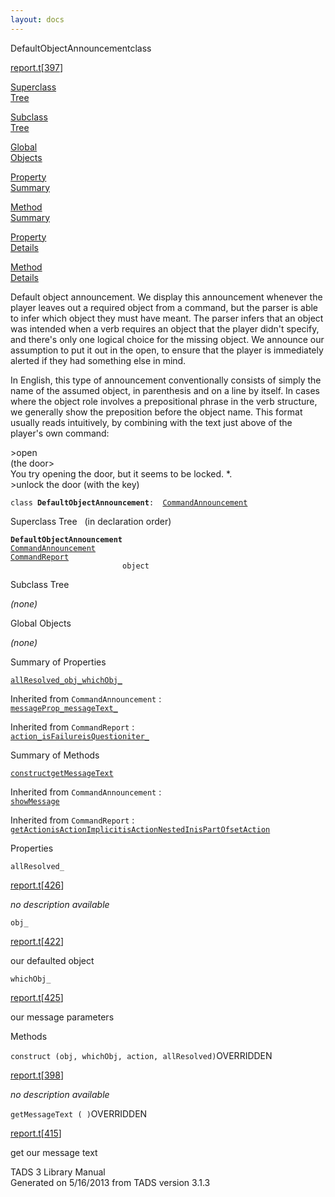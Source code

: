 ```yaml
---
layout: docs
---
```

<span class="title">DefaultObjectAnnouncement</span><span class="type">class</span>

[report.t](../file/report.t.html)\[[397](../source/report.t.html#397)\]

[Superclass  
Tree](#_SuperClassTree_)

[Subclass  
Tree](#_SubClassTree_)

[Global  
Objects](#_ObjectSummary_)

[Property  
Summary](#_PropSummary_)

[Method  
Summary](#_MethodSummary_)

[Property  
Details](#_Properties_)

[Method  
Details](#_Methods_)

<div class="fdesc">

Default object announcement. We display this announcement whenever the
player leaves out a required object from a command, but the parser is
able to infer which object they must have meant. The parser infers that
an object was intended when a verb requires an object that the player
didn't specify, and there's only one logical choice for the missing
object. We announce our assumption to put it out in the open, to ensure
that the player is immediately alerted if they had something else in
mind.

In English, this type of announcement conventionally consists of simply
the name of the assumed object, in parenthesis and on a line by itself.
In cases where the object role involves a prepositional phrase in the
verb structure, we generally show the preposition before the object
name. This format usually reads intuitively, by combining with the text
just above of the player's own command:

  
\>open  
(the door\>  
You try opening the door, but it seems to be locked. \*.  
\>unlock the door (with the key)

`class `**`DefaultObjectAnnouncement`**` :   `[`CommandAnnouncement`](../object/CommandAnnouncement.html)

</div>

<span id="_SuperClassTree_"></span>

<div class="mjhd">

<span class="hdln">Superclass Tree</span>   (in declaration order)

</div>

**`DefaultObjectAnnouncement`**  
[`CommandAnnouncement`](../object/CommandAnnouncement.html)  
[`CommandReport`](../object/CommandReport.html)  
`                         object`  
<span id="_SubClassTree_"></span>

<div class="mjhd">

<span class="hdln">Subclass Tree</span>  

</div>

*(none)* <span id="_ObjectSummary_"></span>

<div class="mjhd">

<span class="hdln">Global Objects</span>  

</div>

*(none)* <span id="_PropSummary_"></span>

<div class="mjhd">

<span class="hdln">Summary of Properties</span>  

</div>

[`allResolved_`](#allResolved_)[`obj_`](#obj_)[`whichObj_`](#whichObj_)

Inherited from `CommandAnnouncement` :  
[`messageProp_`](../object/CommandAnnouncement.html#messageProp_)[`messageText_`](../object/CommandAnnouncement.html#messageText_)

Inherited from `CommandReport` :  
[`action_`](../object/CommandReport.html#action_)[`isFailure`](../object/CommandReport.html#isFailure)[`isQuestion`](../object/CommandReport.html#isQuestion)[`iter_`](../object/CommandReport.html#iter_)

<span id="_MethodSummary_"></span>

<div class="mjhd">

<span class="hdln">Summary of Methods</span>  

</div>

[`construct`](#construct)[`getMessageText`](#getMessageText)

Inherited from `CommandAnnouncement` :  
[`showMessage`](../object/CommandAnnouncement.html#showMessage)

Inherited from `CommandReport` :  
[`getAction`](../object/CommandReport.html#getAction)[`isActionImplicit`](../object/CommandReport.html#isActionImplicit)[`isActionNestedIn`](../object/CommandReport.html#isActionNestedIn)[`isPartOf`](../object/CommandReport.html#isPartOf)[`setAction`](../object/CommandReport.html#setAction)

<span id="_Properties_"></span>

<div class="mjhd">

<span class="hdln">Properties</span>  

</div>

<span id="allResolved_"></span>

`allResolved_`

[report.t](../file/report.t.html)\[[426](../source/report.t.html#426)\]

<div class="desc">

*no description available*

</div>

<span id="obj_"></span>

`obj_`

[report.t](../file/report.t.html)\[[422](../source/report.t.html#422)\]

<div class="desc">

our defaulted object

</div>

<span id="whichObj_"></span>

`whichObj_`

[report.t](../file/report.t.html)\[[425](../source/report.t.html#425)\]

<div class="desc">

our message parameters

</div>

<span id="_Methods_"></span>

<div class="mjhd">

<span class="hdln">Methods</span>  

</div>

<span id="construct"></span>

`construct (obj, whichObj, action, allResolved)`<span class="rem">OVERRIDDEN</span>

[report.t](../file/report.t.html)\[[398](../source/report.t.html#398)\]

<div class="desc">

*no description available*

</div>

<span id="getMessageText"></span>

`getMessageText ( )`<span class="rem">OVERRIDDEN</span>

[report.t](../file/report.t.html)\[[415](../source/report.t.html#415)\]

<div class="desc">

get our message text

</div>

<div class="ftr">

TADS 3 Library Manual  
Generated on 5/16/2013 from TADS version 3.1.3

</div>
